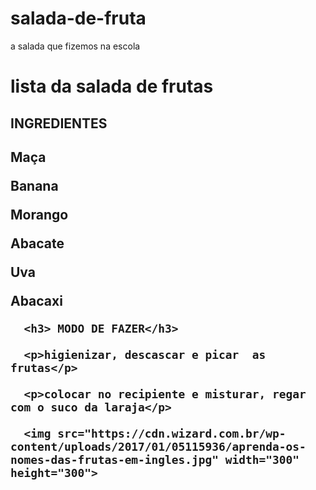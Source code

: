 # salada-de-fruta
a salada que fizemos na escola 
<!DOCTYPE.ml>
<html lang="PT-BR">
  <head>
    <meta charset="UTF-8">
    <title>salada de frutas</title>
  </head>
  
  <body>
    <h1 style="text-aling: center">lista da salada de frutas</h1>
    <H2>INGREDIENTES<h2>
      <p>Maça</p>
      <p>Banana</p>
      <p>Morango</p>
      <p>Abacate</p>
      <p>Uva</p>
      <p>Abacaxi</p>
      
      <h3> MODO DE FAZER</h3>
      
      <p>higienizar, descascar e picar  as frutas</p>
      
      <p>colocar no recipiente e misturar, regar com o suco da laraja</p>
      
      <img src="https://cdn.wizard.com.br/wp-content/uploads/2017/01/05115936/aprenda-os-nomes-das-frutas-em-ingles.jpg" width="300"  height="300">
